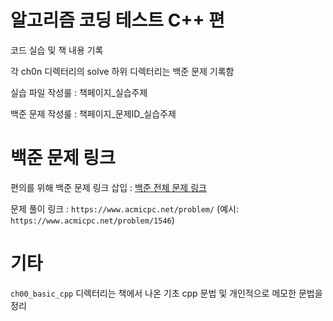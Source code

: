 # 알고리즘 코딩 테스트 C++ 편
코드 실습 및 책 내용 기록
 
각 ch0n 디렉터리의 solve 하위 디렉터리는 백준 문제 기록함

실습 파일 작성룰 : 책페이지_실습주제

백준 문제 작성룰 : 책페이지_문제ID_실습주제

# 백준 문제 링크
편의를 위해 백준 문제 링크 삽입 : [백준 전체 문제 링크](https://www.acmicpc.net/problemset)

문제 풀이 링크 : `https://www.acmicpc.net/problem/` (예시: `https://www.acmicpc.net/problem/1546`)

# 기타
`ch00_basic_cpp` 디렉터리는 책에서 나온 기초 cpp 문법 및 개인적으로 메모한 문법을 정리 